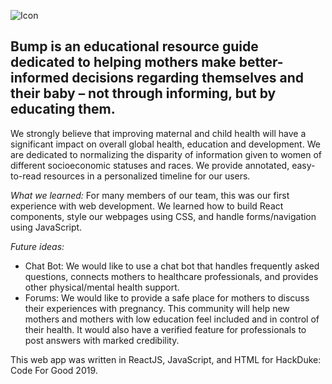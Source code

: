 ![Icon](https://i.imgur.com/9ImAF3x.png)
## Bump is an educational resource guide dedicated to helping mothers make better-informed decisions regarding themselves and their baby – not through informing, but by educating them. 

We strongly believe that improving maternal and child health will have a significant impact on overall global health, education and development. We are dedicated to normalizing the disparity of information given to women of different socioeconomic statuses and races. We provide annotated, easy-to-read resources in a personalized timeline for our users. 

_What we learned:_
For many members of our team, this was our first experience with web development. We learned how to build React components, style our webpages using CSS, and handle forms/navigation using JavaScript. 

_Future ideas:_
* Chat Bot: We would like to use a chat bot that handles frequently asked questions, connects mothers to healthcare professionals, and provides other physical/mental health support. 
* Forums: We would like to provide a safe place for mothers to discuss their experiences with pregnancy. This community will help new mothers and mothers with low education feel included and in control of their health. It would also have a verified feature for professionals to post answers with marked credibility.

This web app was written in ReactJS, JavaScript, and HTML for HackDuke: Code For Good 2019. 

